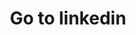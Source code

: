 ---
order: 1
title: Go to linkedin
imgUrl: /resources/images/footer/linkedin_a.png
href: http://linkedin.com/company/itglee
---